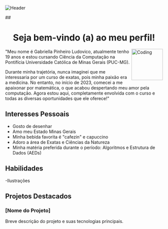 <div>
<img align="center" alt="Header" src="https://pbs.twimg.com/media/GHdPny_XQAAUDgC?format=jpg&name=large"/>
</div>

##<h1 align="center">Seja bem-vindo (a) ao meu perfil!</h1>
<img align="right" alt="Coding" width="100" src="https://i.pinimg.com/originals/25/1d/49/251d49935a0566be9ec2b29bde7ddfc7.gif">
"Meu nome é Gabriella Pinheiro Ludovico, atualmente tenho 19 anos e estou cursando Ciência da Computação na Pontifícia Universidade Católica de Minas Gerais (PUC-MG).

Durante minha trajetória, nunca imaginei que me interessaria por um curso de exatas, pois minha paixão era a medicina. No entanto, no início de 2023, comecei a me apaixonar por matemática, o que acabou despertando meu amor pela computação. Agora estou aqui, completamente envolvida com o curso e todas as diversas oportunidades que ele oferece!"

## Interesses Pessoais
- Gosto de desenhar
- Amo meu Estado Minas Gerais
- Minha bebida favorita é "cafezin" e capuccino
- Adoro a área de Exatas e Ciências da Natureza
- Minha matéria preferida durante o período: Algoritmos e Estrutura de Dados (AEDs)

## Habilidades
 -Ilustrações 
## Projetos Destacados

### [Nome do Projeto]

Breve descrição do projeto e suas tecnologias principais.


